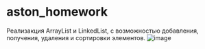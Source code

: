 # aston_homework

Реализакция ArrayList и LinkedList, с возможностью добавления, получения, удаления и сортировки элементов.
![image](https://github.com/AveryanovDmitry/aston_homework/assets/45557026/4eac1384-3975-4451-9a2f-51357044921b)
